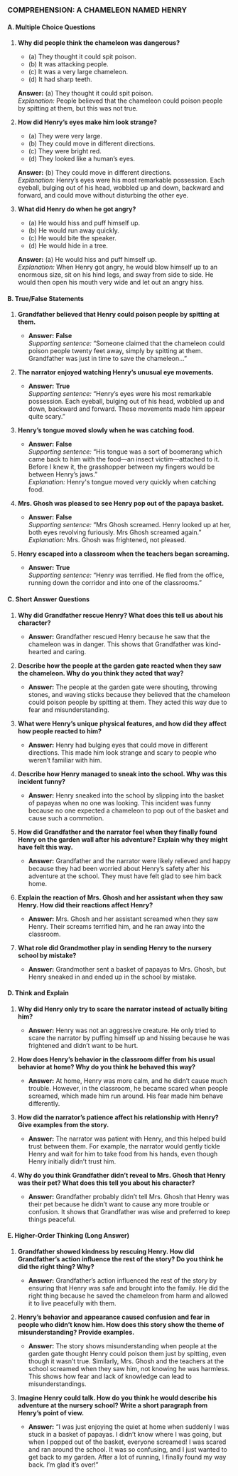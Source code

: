 ### **COMPREHENSION: A CHAMELEON NAMED HENRY**

#### A. Multiple Choice Questions

1. **Why did people think the chameleon was dangerous?**

   - (a) They thought it could spit poison.  
   - (b) It was attacking people.  
   - (c) It was a very large chameleon.  
   - (d) It had sharp teeth.  

   **Answer:** (a) They thought it could spit poison.  
   *Explanation:* People believed that the chameleon could poison people by spitting at them, but this was not true.
 
 2. **How did Henry’s eyes make him look strange?**

      - (a) They were very large.  
      - (b) They could move in different directions.  
      - (c) They were bright red.  
      - (d) They looked like a human’s eyes.  

      **Answer:** (b) They could move in different directions.  
      *Explanation:* Henry’s eyes were his most remarkable possession. Each eyeball, bulging out of his head, wobbled up and down, backward and forward, and could move without disturbing the other eye.
 
 3. **What did Henry do when he got angry?**

      - (a) He would hiss and puff himself up.  
      - (b) He would run away quickly.  
      - (c) He would bite the speaker.  
      - (d) He would hide in a tree.  

      **Answer:** (a) He would hiss and puff himself up.  
      *Explanation:* When Henry got angry, he would blow himself up to an enormous size, sit on his hind legs, and sway from side to side. He would then open his mouth very wide and let out an angry hiss.
 
#### B. True/False Statements

1. **Grandfather believed that Henry could poison people by spitting at them.**  
   - **Answer:** **False**  
     *Supporting sentence:* “Someone claimed that the chameleon could poison people twenty feet away, simply by spitting at them. Grandfather was just in time to save the chameleon…”

2. **The narrator enjoyed watching Henry’s unusual eye movements.**  
   - **Answer:** **True**  
     *Supporting sentence:* “Henry’s eyes were his most remarkable possession. Each eyeball, bulging out of his head, wobbled up and down, backward and forward. These movements made him appear quite scary.”

3. **Henry’s tongue moved slowly when he was catching food.**  
   - **Answer:** **False**  
     *Supporting sentence:* “His tongue was a sort of boomerang which came back to him with the food—an insect victim—attached to it. Before I knew it, the grasshopper between my fingers would be between Henry’s jaws.”  
     *Explanation:* Henry's tongue moved very quickly when catching food.

4. **Mrs. Ghosh was pleased to see Henry pop out of the papaya basket.**  
   - **Answer:** **False**  
     *Supporting sentence:* “Mrs Ghosh screamed. Henry looked up at her, both eyes revolving furiously. Mrs Ghosh screamed again.”  
     *Explanation:* Mrs. Ghosh was frightened, not pleased.

5. **Henry escaped into a classroom when the teachers began screaming.**  
   - **Answer:** **True**  
     *Supporting sentence:* “Henry was terrified. He fled from the office, running down the corridor and into one of the classrooms.”
 
#### C. Short Answer Questions

1. **Why did Grandfather rescue Henry? What does this tell us about his character?**  
   - **Answer:** Grandfather rescued Henry because he saw that the chameleon was in danger. This shows that Grandfather was kind-hearted and caring.

2. **Describe how the people at the garden gate reacted when they saw the chameleon. Why do you think they acted that way?**  
   - **Answer:** The people at the garden gate were shouting, throwing stones, and waving sticks because they believed that the chameleon could poison people by spitting at them. They acted this way due to fear and misunderstanding.

3. **What were Henry’s unique physical features, and how did they affect how people reacted to him?**  
   - **Answer:** Henry had bulging eyes that could move in different directions. This made him look strange and scary to people who weren’t familiar with him.

4. **Describe how Henry managed to sneak into the school. Why was this incident funny?**  
   - **Answer:** Henry sneaked into the school by slipping into the basket of papayas when no one was looking. This incident was funny because no one expected a chameleon to pop out of the basket and cause such a commotion.

5. **How did Grandfather and the narrator feel when they finally found Henry on the garden wall after his adventure? Explain why they might have felt this way.**  
   - **Answer:** Grandfather and the narrator were likely relieved and happy because they had been worried about Henry’s safety after his adventure at the school. They must have felt glad to see him back home.

6. **Explain the reaction of Mrs. Ghosh and her assistant when they saw Henry. How did their reactions affect Henry?**  
   - **Answer:** Mrs. Ghosh and her assistant screamed when they saw Henry. Their screams terrified him, and he ran away into the classroom.

7. **What role did Grandmother play in sending Henry to the nursery school by mistake?**  
   - **Answer:** Grandmother sent a basket of papayas to Mrs. Ghosh, but Henry sneaked in and ended up in the school by mistake.
 
#### D. Think and Explain

1. **Why did Henry only try to scare the narrator instead of actually biting him?**  
   - **Answer:** Henry was not an aggressive creature. He only tried to scare the narrator by puffing himself up and hissing because he was frightened and didn’t want to be hurt.

2. **How does Henry’s behavior in the classroom differ from his usual behavior at home? Why do you think he behaved this way?**  
   - **Answer:** At home, Henry was more calm, and he didn’t cause much trouble. However, in the classroom, he became scared when people screamed, which made him run around. His fear made him behave differently.

3. **How did the narrator’s patience affect his relationship with Henry? Give examples from the story.**  
   - **Answer:** The narrator was patient with Henry, and this helped build trust between them. For example, the narrator would gently tickle Henry and wait for him to take food from his hands, even though Henry initially didn’t trust him.

4. **Why do you think Grandfather didn’t reveal to Mrs. Ghosh that Henry was their pet? What does this tell you about his character?**  
   - **Answer:** Grandfather probably didn’t tell Mrs. Ghosh that Henry was their pet because he didn’t want to cause any more trouble or confusion. It shows that Grandfather was wise and preferred to keep things peaceful.
 
#### E. Higher-Order Thinking (Long Answer)

1. **Grandfather showed kindness by rescuing Henry. How did Grandfather’s action influence the rest of the story? Do you think he did the right thing? Why?**  
   - **Answer:** Grandfather’s action influenced the rest of the story by ensuring that Henry was safe and brought into the family. He did the right thing because he saved the chameleon from harm and allowed it to live peacefully with them.

2. **Henry’s behavior and appearance caused confusion and fear in people who didn’t know him. How does this story show the theme of misunderstanding? Provide examples.**  
   - **Answer:** The story shows misunderstanding when people at the garden gate thought Henry could poison them just by spitting, even though it wasn’t true. Similarly, Mrs. Ghosh and the teachers at the school screamed when they saw him, not knowing he was harmless. This shows how fear and lack of knowledge can lead to misunderstandings.

3. **Imagine Henry could talk. How do you think he would describe his adventure at the nursery school? Write a short paragraph from Henry’s point of view.**  
   - **Answer:** “I was just enjoying the quiet at home when suddenly I was stuck in a basket of papayas. I didn’t know where I was going, but when I popped out of the basket, everyone screamed! I was scared and ran around the school. It was so confusing, and I just wanted to get back to my garden. After a lot of running, I finally found my way back. I’m glad it’s over!”
 
